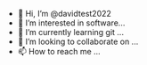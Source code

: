 - 👋 Hi, I’m @davidtest2022
- 👀 I’m interested in software...
- 🌱 I’m currently learning git ...
- 💞️ I’m looking to collaborate on ...
- 📫 How to reach me ...

<!---
davidtest2022/davidtest2022 is a ✨ special ✨ repository because its `README.md` (this file) appears on your GitHub profile.
You can click the Preview link to take a look at your changes.
--->
